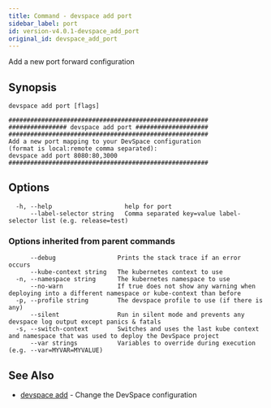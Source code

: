 ```yaml
---
title: Command - devspace add port
sidebar_label: port
id: version-v4.0.1-devspace_add_port
original_id: devspace_add_port
---
```



Add a new port forward configuration

## Synopsis


```
devspace add port [flags]
```

```
#######################################################
################ devspace add port ####################
#######################################################
Add a new port mapping to your DevSpace configuration
(format is local:remote comma separated):
devspace add port 8080:80,3000
#######################################################
```
## Options

```
  -h, --help                    help for port
      --label-selector string   Comma separated key=value label-selector list (e.g. release=test)
```

### Options inherited from parent commands

```
      --debug                 Prints the stack trace if an error occurs
      --kube-context string   The kubernetes context to use
  -n, --namespace string      The kubernetes namespace to use
      --no-warn               If true does not show any warning when deploying into a different namespace or kube-context than before
  -p, --profile string        The devspace profile to use (if there is any)
      --silent                Run in silent mode and prevents any devspace log output except panics & fatals
  -s, --switch-context        Switches and uses the last kube context and namespace that was used to deploy the DevSpace project
      --var strings           Variables to override during execution (e.g. --var=MYVAR=MYVALUE)
```

## See Also

* [devspace add](../../cli/commands/devspace_add)	 - Change the DevSpace configuration
